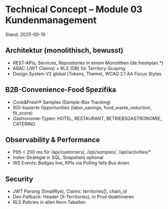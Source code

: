 # Technical Concept – Module 03 Kundenmanagement
Stand: 2025-09-19

## Architektur (monolithisch, bewusst)
- REST-APIs, Services, Repositories in einem Monolithen (de.freshplan.*)
- ABAC (JWT Claims) + RLS (DB) für Territory-Scoping
- Design System V2 global (Tokens, Theme), WCAG 2.1 AA Focus Styles

## B2B-Convenience-Food Spezifika
- Cook&Fresh® Samples (Sample-Box Tracking)
- ROI-basierte Opportunities (labor_savings, food_waste_reduction, fit_score)
- Gastronomie-Typen: HOTEL, RESTAURANT, BETRIEBSGASTRONOMIE, CATERING

## Observability & Performance
- P95 < 200 ms für /api/customers/*, /api/samples/*, /api/activities/*
- Index-Strategie in SQL, Snapshots optional
- WS Events: Badges live, KPIs via Polling falls Bus down

## Security
- JWT Parsing (SmallRye), Claims: territories[], chain_id
- Dev-Fallback: Header (X-Territories), in Prod deaktivieren
- RLS Policies in allen Kern-Tabellen

